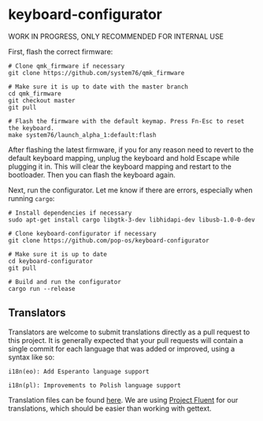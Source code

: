 # keyboard-configurator

WORK IN PROGRESS, ONLY RECOMMENDED FOR INTERNAL USE

First, flash the correct firmware:
```
# Clone qmk_firmware if necessary
git clone https://github.com/system76/qmk_firmware

# Make sure it is up to date with the master branch
cd qmk_firmware
git checkout master
git pull

# Flash the firmware with the default keymap. Press Fn-Esc to reset the keyboard.
make system76/launch_alpha_1:default:flash
```

After flashing the latest firmware, if you for any reason need to revert to the default keyboard mapping, unplug the keyboard and hold Escape while plugging it in. This will clear the keyboard mapping and restart to the bootloader. Then you can flash the keyboard again.

Next, run the configurator. Let me know if there are errors, especially when running `cargo`:

```
# Install dependencies if necessary
sudo apt-get install cargo libgtk-3-dev libhidapi-dev libusb-1.0-0-dev

# Clone keyboard-configurator if necessary
git clone https://github.com/pop-os/keyboard-configurator

# Make sure it is up to date
cd keyboard-configurator
git pull

# Build and run the configurator
cargo run --release
```

## Translators

Translators are welcome to submit translations directly as a pull request to this project. It is generally expected that your pull requests will contain a single commit for each language that was added or improved, using a syntax like so:

```
i18n(eo): Add Esperanto language support
```

```
i18n(pl): Improvements to Polish language support
```

Translation files can be found [here](./i18n/). We are using [Project Fluent](https://projectfluent.org) for our translations, which should be easier than working with gettext.
